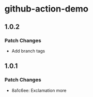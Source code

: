 # github-action-demo

## 1.0.2

### Patch Changes

- Add branch tags

## 1.0.1

### Patch Changes

- 8a1c6ee: Exclamation more
